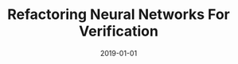 ---
title: "Refactoring Neural Networks For Verification"
date: 2019-01-01
venue: ""
paperurl: 
authors: "David Shriver, Dong Xu, Sebastian G Elbaum and Matthew B Dwyer"
awards: ""
---